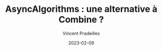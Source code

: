 ---
slug: "/talks/cocoaheads-paris/february-2023/vincent-pradeilles-asyncalgorithms-une-alternative-a-combine-?"
date: 2023-02-09
title: "AsyncAlgorithms : une alternative à Combine ?"
author: "Vincent Pradeilles"
video: YExRPBO_uCs
thumbnail: thumbnails/YExRPBO_uCs.jpg
slides: 
tags: []
year: 2023
conference: cocoaheads-paris
edition: february-2023
allow_ads: false
---